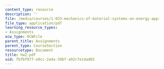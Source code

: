 ```yaml
---
content_type: resource
description: ''
file: /media/courses/1-033-mechanics-of-material-systems-an-energy-approach-fall-2003/fbfbf977a9cc2a4a39bfa92c7e14ad65_hw2.pdf
file_type: application/pdf
learning_resource_types:
- Assignments
ocw_type: OCWFile
parent_title: Assignments
parent_type: CourseSection
resourcetype: Document
title: hw2.pdf
uid: fbfbf977-a9cc-2a4a-39bf-a92c7e14ad65
---
```

